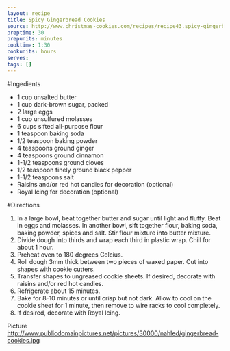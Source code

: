 ```yaml
---
layout: recipe
title: Spicy Gingerbread Cookies
source: http://www.christmas-cookies.com/recipes/recipe43.spicy-gingerbread-cookies.html
preptime: 30
prepunits: minutes
cooktime: 1:30
cookunits: hours
serves: 
tags: []
---
```

#Ingedients
* 1 cup unsalted butter 
* 1 cup dark-brown sugar, packed 
* 2 large eggs 
* 1 cup unsulfured molasses
* 6 cups sifted all-purpose flour 
* 1 teaspoon baking soda 
* 1/2 teaspoon baking powder 
* 4 teaspoons ground ginger 
* 4 teaspoons ground cinnamon 
* 1-1/2 teaspoons ground cloves 
* 1/2 teaspoon finely ground black pepper 
* 1-1/2 teaspoons salt 
* Raisins and/or red hot candies for decoration (optional)
* Royal Icing for decoration (optional)

#Directions
1. In a large bowl, beat together butter and sugar until light and fluffy. Beat in eggs and molasses. In another bowl, sift together flour, baking soda, baking powder, spices and salt. Stir flour mixture into butter mixture. 
2. Divide dough into thirds and wrap each third in plastic wrap. Chill for about 1 hour. 
3. Preheat oven to 180 degrees Celcius. 
4. Roll dough 3mm thick between two pieces of waxed paper. Cut into shapes with cookie cutters. 
5. Transfer shapes to ungreased cookie sheets. If desired, decorate with raisins and/or red hot candies. 
6. Refrigerate about 15 minutes. 
7. Bake for 8-10 minutes or until crisp but not dark. Allow to cool on the cookie sheet for 1 minute, then remove to wire racks to cool completely. 
8. If desired, decorate with Royal Icing.

Picture
http://www.publicdomainpictures.net/pictures/30000/nahled/gingerbread-cookies.jpg